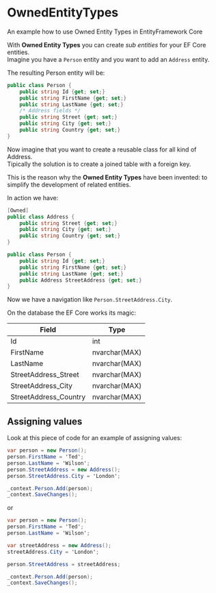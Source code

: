 # OwnedEntityTypes
An example how to use Owned Entity Types in EntityFramework Core

With **Owned Entity Types** you can create _sub entities_ for your EF Core entities.\
Imagine you have a `Person` entity and you want to add an `Address` entity.

The resulting Person entity will be:
```csharp
public class Person {
    public string Id {get; set;}
    public string FirstName {get; set;}
    public string LastName {get; set;}
    /* Address fields */
    public string Street {get; set;}
    public string City {get; set;}
    public string Country {get; set;}
}
```
Now imagine that you want to create a reusable class for all kind of Address.\
Tipically the solution is to create a joined table with a foreign key.

This is the reason why the **Owned Entity Types** have been invented: to simplify the development of related entities.

In action we have:

```csharp
[Owned]
public class Address {
    public string Street {get; set;}
    public string City {get; set;}
    public string Country {get; set;}
}

public class Person {
    public string Id {get; set;}
    public string FirstName {get; set;}
    public string LastName {get; set;}
    public Address StreetAddress {get; set;}
}
```

Now we have a navigation like `Person.StreetAddress.City`.

On the database the EF Core works its magic:

| Field | Type |
| --- | --- |
| Id | int |
| FirstName | nvarchar(MAX) |
| LastName | nvarchar(MAX) |
| StreetAddress_Street | nvarchar(MAX) |
| StreetAddress_City | nvarchar(MAX) |
| StreetAddress_Country | nvarchar(MAX) |

## Assigning values
Look at this piece of code for an example of assigning values:

```csharp
var person = new Person();
person.FirstName = 'Ted';
person.LastName = 'Wilson';
person.StreetAddress = new Address();
person.StreetAddress.City = 'London';

_context.Person.Add(person);
_context.SaveChanges();
```
or
```csharp
var person = new Person();
person.FirstName = 'Ted';
person.LastName = 'Wilson';

var streetAddress = new Address();
streetAddress.City = 'London';

person.StreetAddress = streetAddress;

_context.Person.Add(person);
_context.SaveChanges();
```

